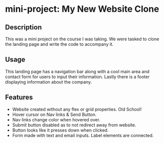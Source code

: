 # mini-project: My New Website Clone

## Description

This was a mini project on the course I was taking. We were tasked to clone the landing page and write the code to accompany it.

## Usage

This landing page has a navigation bar along with a cool main area and contact form for users to input their information. Lastly there is a footer displaying information about the company.

## Features

- Website created without any flex or grid properties. Old School!
- Hover cursor on Nav links & Send Button.
- Nav links change color when hovered over.
- Submit button disabled as to not redirect away from website.
- Button looks like it presses down when clicked.
- Form made with text and email inputs. Label elements are connected.
